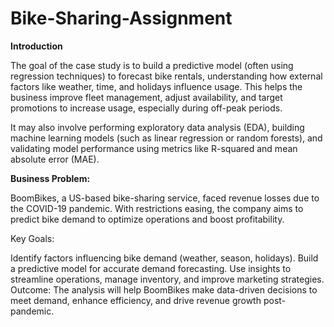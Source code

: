 # Bike-Sharing-Assignment
**Introduction**

The goal of the case study is to build a predictive model (often using regression techniques) to forecast bike rentals, understanding how external factors like weather, time, and holidays influence usage. This helps the business improve fleet management, adjust availability, and target promotions to increase usage, especially during off-peak periods.

It may also involve performing exploratory data analysis (EDA), building machine learning models (such as linear regression or random forests), and validating model performance using metrics like R-squared and mean absolute error (MAE).

**Business Problem:**

BoomBikes, a US-based bike-sharing service, faced revenue losses due to the COVID-19 pandemic. With restrictions easing, the company aims to predict bike demand to optimize operations and boost profitability.

Key Goals:

Identify factors influencing bike demand (weather, season, holidays).
Build a predictive model for accurate demand forecasting.
Use insights to streamline operations, manage inventory, and improve marketing strategies.
Outcome:
The analysis will help BoomBikes make data-driven decisions to meet demand, enhance efficiency, and drive revenue growth post-pandemic.







